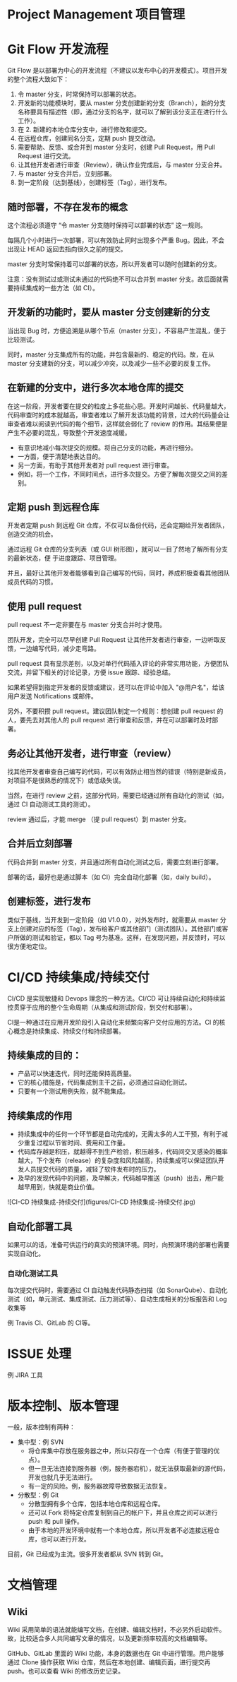 # Project Management 项目管理





# Git Flow 开发流程

Git Flow 是以部署为中心的开发流程（不建议以发布中心的开发模式）。项目开发的整个流程大致如下：

1. 令 master 分支，时常保持可以部署的状态。
2. 开发新的功能模块时，要从 master 分支创建新的分支（Branch），新的分支名称要具有描述性（即，通过分支的名字，就可以了解到该分支正在进行什么工作）。
3. 在 2. 新建的本地仓库分支中，进行修改和提交。
4. 在远程仓库，创建同名分支，定期 push 提交改动。
5. 需要帮助、反馈、或合并到 master 分支时，创建 Pull Request，用 Pull Request 进行交流。
6. 让其他开发者进行审查（Review），确认作业完成后，与 master 分支合并。
7. 与 master 分支合并后，立刻部署。
8. 到一定阶段（达到基线），创建标签（Tag），进行发布。



## 随时部署，不存在发布的概念

这个流程必须遵守 “令 master 分支随时保持可以部署的状态” 这一规则。

每隔几个小时进行一次部署，可以有效防止同时出现多个严重 Bug。因此，不会出现让 HEAD 返回去指向很久之前的提交。

master 分支时常保持着可以部署的状态，所以开发者可以随时创建新的分支。

注意：没有测试过或测试未通过的代码绝不可以合并到 master 分支。故后面就需要持续集成的一些方法（如 CI）。

## 开发新的功能时，要从 master 分支创建新的分支

当出现 Bug 时，方便追溯是从哪个节点（master 分支），不容易产生混乱，便于比较测试。

同时，master 分支集成所有的功能，并包含最新的、稳定的代码。故，在从 master 分支建新的分支，可以减少冲突，以及减少一些不必要的反复工作。

##  在新建的分支中，进行多次本地仓库的提交

在这一阶段，开发者要在提交的粒度上多花些心思。开发时间越长、代码量越大，代码审查时的成本就越高，审查者难以了解开发该功能的背景，过大的代码量会让审查者难以阅读到代码的每个细节，这样就会弱化了 review 的作用。其结果便是产生不必要的混乱，导致整个开发速度减缓。

- 有意识地减小每次提交的规模。将自己分支的功能，再进行细分。
- 一方面，便于清楚地表达目的。
- 另一方面，有助于其他开发者对 pull request 进行审查。
- 例如，将一个工作，不同时间点，进行多次提交。方便了解每次提交之间的差别。

## 定期 push 到远程仓库

开发者定期 push 到远程 Git 仓库，不仅可以备份代码，还会定期给开发者团队，创造交流的机会。

通过远程 Git 仓库的分支列表（或 GUI 树形图），就可以一目了然地了解所有分支的最新状态，便 于进度跟踪、项目管理。

并且，最好让其他开发者能够看到自己编写的代码，同时，养成积极查看其他团队成员代码的习惯。

## 使用 pull request 

pull request 不一定非要在与 master 分支合并时才使用。

团队开发，完全可以尽早创建 Pull Request 让其他开发者进行审查，一边听取反馈，一边编写代码，减少走弯路。

pull request 具有显示差别，以及对单行代码插入评论的非常实用功能，方便团队交流，并留下相关的讨论记录，方便 issue 跟踪、经验总结。

如果希望得到指定开发者的反馈或建议，还可以在评论中加入 "@用户名"，给该用户发送 Notifications 或邮件。

另外，不要积攒 pull request。建议团队制定一个规则：想创建 pull request 的人，要先去对其他人的 pull request 进行审查和反馈，并在可以部署时及时部署。

## 务必让其他开发者，进行审查（review）

找其他开发者审查自己编写的代码，可以有效防止相当然的错误（特别是新成员，对项目不是很熟悉的情况下）或低级失误。

当然，在进行 review 之前，这部分代码，需要已经通过所有自动化的测试（如，通过 CI 自动测试工具的测试）。

review 通过后，才能 merge （提 pull request）到 master 分支。

## 合并后立刻部署

代码合并到 master 分支，并且通过所有自动化测试之后，需要立刻进行部署。

部署的话，最好也是通过脚本（如 CI）完全自动化部署（如，daily build）。



## 创建标签，进行发布

类似于基线，当开发到一定阶段（如 V1.0.0），对外发布时，就需要从 master 分支上创建对应的标签（Tag），发布给客户或其他部门（测试团队）。其他部门或客户所做的测试和验证，都以 Tag 号为基准。这样，在发现问题，并反馈时，可以很方便地定位。

# CI/CD 持续集成/持续交付

CI/CD 是实现敏捷和 Devops 理念的一种方法。CI/CD 可让持续自动化和持续监控贯穿于应用的整个生命周期（从集成和测试阶段，到交付和部署）。

CI是一种通过在应用开发阶段引入自动化来频繁向客户交付应用的方法。CI 的核心概念是持续集成、持续交付和持续部署。

## 持续集成的目的：

- 产品可以快速迭代，同时还能保持高质量。
- 它的核心措施是，代码集成到主干之前，必须通过自动化测试。
- 只要有一个测试用例失败，就不能集成。

## 持续集成的作用

- 持续集成中的任何一个环节都是自动完成的，无需太多的人工干预，有利于减少重复过程以节省时间、费用和工作量。
- 代码库存越是积压，就越得不到生产检验，积压越多，代码间交叉感染的概率越大，下个发布（release）的复杂度和风险越高，持续集成可以保证团队开发人员提交代码的质量，减轻了软件发布时的压力。
- 及早的发现代码中的问题，及早解决，代码越早推送（push）出去，用户能越早用到，快就是商业价值。

![CI-CD 持续集成-持续交付](figures/CI-CD 持续集成-持续交付.jpg)

## 自动化部署工具

如果可以的话，准备可供运行的真实的预演环境。同时，向预演环境的部署也需要实现自动化。

### 自动化测试工具

每次提交代码时，需要通过 CI 自动触发代码静态扫描（如 SonarQube）、自动化测试（如，单元测试、集成测试、压力测试等）、自动生成相关的分板报告和 Log 收集等

例 Travis CI、GitLab 的 CI等。

# ISSUE 处理

例 JIRA 工具

# 版本控制、版本管理

一般，版本控制有两种：

- 集中型：例 SVN
  - 将仓库集中存放在服务器之中，所以只存在一个仓库（有便于管理的优点）。
  - 但一旦无法连接到服务器（例，服务器宕机），就无法获取最新的源代码，开发也就几乎无法进行。
  - 有一定的风险。例，服务器故障导致数据无法恢复。
- 分散型：例 Git
  - 分散型拥有多个仓库，包括本地仓库和远程仓库。
  - 还可以 Fork 将特定仓库复制到自己的帐户下，并且仓库之间可以进行 push 和 pull 操作。
  - 由于本地的开发环境中就有一个本地仓库，所以开发者不必连接远程仓库，也可以进行开发。

目前，Git 已经成为主流。很多开发者都从 SVN 转到 Git。



# 文档管理

## Wiki

Wiki 采用简单的语法就能编写文档，在创建、编辑文档时，不必另外启动软件。故，比较适合多人共同编写文章的情况，以及更新频率较高的文档编辑等。

GitHub、GitLab 里面的 Wiki 功能，本身的数据也在 Git 中进行管理。用户能够通过 Clone 操作获取 Wiki 仓库，然后在本地创建、编辑页面，进行提交再 push。也可以查看 Wiki 的修改历史记录。

